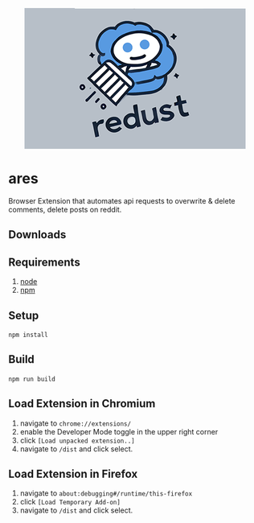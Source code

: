 <p align="center">
  <img src="src/static_resources/icons/icon440X280.png" alt="Redust Logo">
</p>

# ares

Browser Extension that automates api requests to overwrite & delete comments, delete posts on reddit.

## Downloads



## Requirements

1. [node](https://www.npmjs.com/get-npm)
1. [npm](https://www.npmjs.com/get-npm)

## Setup

    npm install

## Build

    npm run build

## Load Extension in Chromium

1. navigate to `chrome://extensions/`
1. enable the Developer Mode toggle in the upper right corner
1. click `[Load unpacked extension..]`
1. navigate to `/dist` and click select.

## Load Extension in Firefox

1. navigate to `about:debugging#/runtime/this-firefox`
1. click `[Load Temporary Add-on]`
1. navigate to `/dist` and click select.

